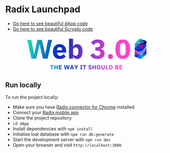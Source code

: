 # Radix Launchpad

- [Go here to see beautiful dApp code](./dApp)
- [Go here to see beautiful Scrypto code](./scrypto-package)

![Logo](./logo.svg)

[//]: # (https://radix-launchpad.vercel.app/)

## Run locally

To run the project locally:

- Make sure you have [Radix connector for Chrome](https://chrome.google.com/webstore/detail/radix-wallet-connector/bfeplaecgkoeckiidkgkmlllfbaeplgm) installed
- Connect your [Radix mobile app](https://wallet.radixdlt.com/)
- Clone the project repository
- `cd dApp`
- Install dependencies with `npm install`
- Initialise loal database with `npm run db:generate`
- Start the development server with `npm run dev`
- Open your browser and visit `http://localhost:3000`

